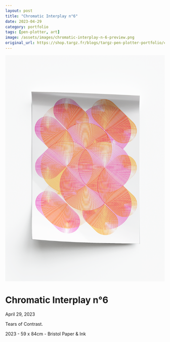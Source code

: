 ```yaml
---
layout: post
title: "Chromatic Interplay n°6"
date: 2023-04-29
category: portfolio
tags: [pen-plotter, art]
image: /assets/images/chromatic-interplay-n-6-preview.png
original_url: https://shop.targz.fr/blogs/targz-pen-plotter-portfolio/chromatic-interplay-n-6
---
```


![Chromatic Interplay n°6](/assets/images/chromatic-interplay-n-6-02.png)

# Chromatic Interplay n°6
April 29, 2023

Tears of Contrast.

2023 - 59 x 84cm - Bristol Paper & Ink